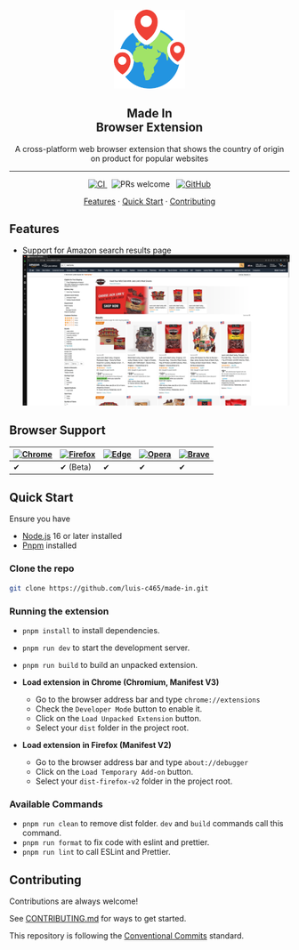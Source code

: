 <div align="center">
  <br>
 <img src="./assets/icon.svg" alt="Made in Browser Extension" width="128">
  <br>
  <h2>
    Made In <br>
    Browser Extension
    <br>
  </h2>
</div>

<p align="center">A cross-platform web browser extension that shows the country of origin on product for popular websites</p>
<hr />

<div align="center" >
  <a href="https://github.com/sinanbekar/browser-extension-react-typescript-starter/actions">
    <img src="https://github.com/sinanbekar/browser-extension-react-typescript-starter/actions/workflows/ci.yml/badge.svg" alt="CI">
  </a>
    &nbsp;
  <a>
    <img src="https://img.shields.io/badge/PRs-welcome-brightgreen.svg" alt="PRs welcome">
  </a>
    &nbsp;
  <a href="https://github.com/sinanbekar/browser-extension-react-typescript-starter/blob/main/LICENSE">
    <img alt="GitHub" src="https://img.shields.io/github/license/luis-c465/made-in">
  </a>

</div>

<p align="center">
  <a href="#features">Features</a> ·
  <a href="#quick-start">Quick Start</a> ·
  <a href="#contributing">Contributing</a>
</p>

## Features

- Support for Amazon search results page
  ![Amazon search results page](./assets/amazon.png)

[^1]: While it is fully supported and stable in most cases, hard reloading is rarely recommended.

## Browser Support

| [![Chrome](https://raw.github.com/alrra/browser-logos/master/src/chrome/chrome_48x48.png)](/) | [![Firefox](https://raw.github.com/alrra/browser-logos/master/src/firefox/firefox_48x48.png)](/) | [![Edge](https://raw.github.com/alrra/browser-logos/master/src/edge/edge_48x48.png)](/) | [![Opera](https://raw.github.com/alrra/browser-logos/master/src/opera/opera_48x48.png)](/) | [![Brave](https://raw.github.com/alrra/browser-logos/master/src/brave/brave_48x48.png)](/) |
| --------------------------------------------------------------------------------------------- | ------------------------------------------------------------------------------------------------ | --------------------------------------------------------------------------------------- | ------------------------------------------------------------------------------------------ | ------------------------------------------------------------------------------------------ |
| ✔                                                                                             | ✔ (Beta)                                                                                         | ✔                                                                                       | ✔                                                                                          | ✔                                                                                          |

## Quick Start

Ensure you have

- [Node.js](https://nodejs.org/en/download) 16 or later installed
- [Pnpm](https://pnpm.io/installation) installed

### Clone the repo

```bash
git clone https://github.com/luis-c465/made-in.git
```

### Running the extension

- `pnpm install` to install dependencies.
- `pnpm run dev` to start the development server.
- `pnpm run build` to build an unpacked extension.

- **Load extension in Chrome (Chromium, Manifest V3)**

  - Go to the browser address bar and type `chrome://extensions`
  - Check the `Developer Mode` button to enable it.
  - Click on the `Load Unpacked Extension` button.
  - Select your `dist` folder in the project root.

- **Load extension in Firefox (Manifest V2)**

  - Go to the browser address bar and type `about://debugger`
  - Click on the `Load Temporary Add-on` button.
  - Select your `dist-firefox-v2` folder in the project root.

### Available Commands

- `pnpm run clean` to remove dist folder. `dev` and `build` commands call this command.
- `pnpm run format` to fix code with eslint and prettier.
- `pnpm run lint` to call ESLint and Prettier.

## Contributing

Contributions are always welcome!

See [CONTRIBUTING.md](./CONTRIBUTING.md) for ways to get started.

This repository is following the [Conventional Commits](https://www.conventionalcommits.org/en/v1.0.0/) standard.
